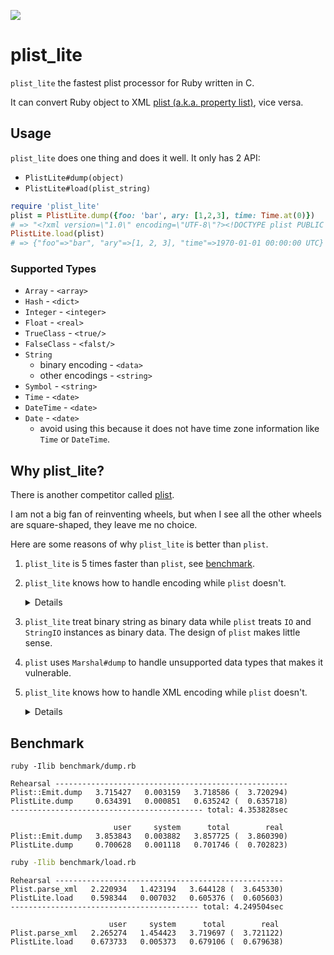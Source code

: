 ![](https://github.com/tonytonyjan/plist_lite/actions/workflows/test.yml/badge.svg)

# plist_lite

`plist_lite` the fastest plist processor for Ruby written in C.

It can convert Ruby object to XML [plist (a.k.a. property list)](https://en.wikipedia.org/wiki/Property_list#macOS), vice versa.

## Usage

`plist_lite` does one thing and does it well.
It only has 2 API:

- `PlistLite#dump(object)`
- `PlistLite#load(plist_string)`

```ruby
require 'plist_lite'
plist = PlistLite.dump({foo: 'bar', ary: [1,2,3], time: Time.at(0)})
# => "<?xml version=\"1.0\" encoding=\"UTF-8\"?><!DOCTYPE plist PUBLIC \"-//Apple//DTD PLIST 1.0//EN\" \"http://www.apple.com/DTDs/PropertyList-1.0.dtd\"><plist version=\"1.0\"><dict><key>foo</key><string>bar</string><key>ary</key><array><integer>1</integer><integer>2</integer><integer>3</integer></array><key>time</key><date>1970-01-01T00:00:00Z</date></dict></plist>"
PlistLite.load(plist)
# => {"foo"=>"bar", "ary"=>[1, 2, 3], "time"=>1970-01-01 00:00:00 UTC}
```

### Supported Types

- `Array` - `<array>`
- `Hash` - `<dict>`
- `Integer` - `<integer>`
- `Float` - `<real>`
- `TrueClass` - `<true/>`
- `FalseClass` - `<falst/>`
- `String`
  - binary encoding - `<data>`
  - other encodings - `<string>`
- `Symbol` - `<string>`
- `Time` - `<date>`
- `DateTime` - `<date>`
- `Date` - `<date>`
  - avoid using this because it does not have time zone information like `Time` or `DateTime`.

## Why plist_lite?

There is another competitor called [plist](https://github.com/patsplat/plist).

I am not a big fan of reinventing wheels, but when I see all the other wheels are square-shaped, they leave me no choice.

Here are some reasons of why `plist_lite` is better than `plist`.

1. `plist_lite` is 5 times faster than `plist`, see [benchmark](#benchmark).
2. `plist_lite` knows how to handle encoding while `plist` doesn't.

   <details>

   `plist` assume all strings are UTF-8 encoded.

   ```shell
   ruby -rplist -e 'puts Plist::Emit.dump("兜".encode(Encoding::BIG5))'
   ```

   ```
   <?xml version="1.0" encoding="UTF-8"?>
   <!DOCTYPE plist PUBLIC "-//Apple//DTD PLIST 1.0//EN" "http://www.apple.com/DTDs/PropertyList-1.0.dtd">
   <plist version="1.0">
   <string></string>
   </plist>
   ```

   </details>

3. `plist_lite` treat binary string as binary data while `plist` treats `IO` and `StringIO` instances as binary data. The design of `plist` makes little sense.
4. `plist` uses `Marshal#dump` to handle unsupported data types that makes it vulnerable.
5. `plist_lite` knows how to handle XML encoding while `plist` doesn't.

   <details>

   According the [the spec](https://www.w3.org/TR/xml/), escaping `"` and `'` is unnecessary.

   ```shell
   ruby -rplist -e 'puts Plist::Emit.dump "\""'
   ```

   ```
   <?xml version="1.0" encoding="UTF-8"?>
   <!DOCTYPE plist PUBLIC "-//Apple//DTD PLIST 1.0//EN" "http://www.apple.com/DTDs/PropertyList-1.0.dtd">
   <plist version="1.0">
   <string>&quot;</string>
   </plist>
   ```

   </details>

## Benchmark

```shell
ruby -Ilib benchmark/dump.rb
```

```
Rehearsal ----------------------------------------------------
Plist::Emit.dump   3.715427   0.003159   3.718586 (  3.720294)
PlistLite.dump     0.634391   0.000851   0.635242 (  0.635718)
------------------------------------------- total: 4.353828sec

                       user     system      total        real
Plist::Emit.dump   3.853843   0.003882   3.857725 (  3.860390)
PlistLite.dump     0.700628   0.001118   0.701746 (  0.702823)
```

```sh
ruby -Ilib benchmark/load.rb
```

```
Rehearsal ---------------------------------------------------
Plist.parse_xml   2.220934   1.423194   3.644128 (  3.645330)
PlistLite.load    0.598344   0.007032   0.605376 (  0.605603)
------------------------------------------ total: 4.249504sec

                      user     system      total        real
Plist.parse_xml   2.265274   1.454423   3.719697 (  3.721122)
PlistLite.load    0.673733   0.005373   0.679106 (  0.679638)
```
